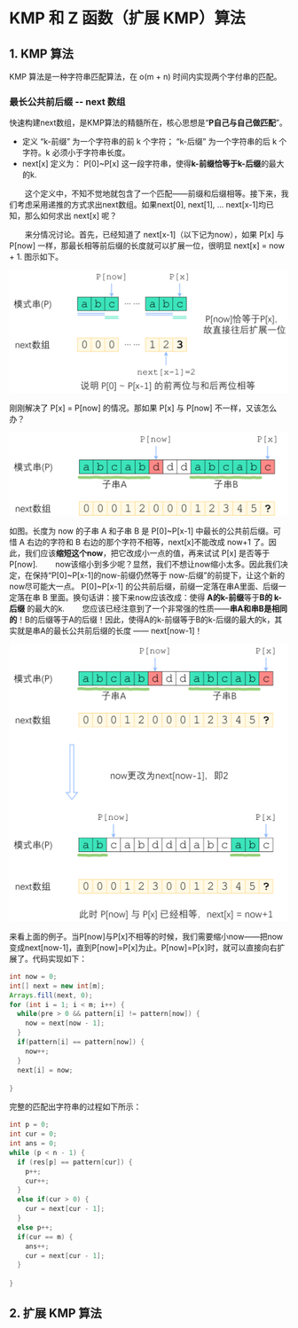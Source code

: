 



# KMP 和 Z 函数（扩展 KMP）算法

## 1. KMP 算法

KMP 算法是一种字符串匹配算法，在 o(m + n) 时间内实现两个字付串的匹配。

### 最长公共前后缀 -- next 数组

快速构建next数组，是KMP算法的精髓所在，核心思想是“**P自己与自己做匹配**”。

- 定义 “k-前缀” 为一个字符串的前 k 个字符； “k-后缀” 为一个字符串的后 k 个字符。k 必须小于字符串长度。 
- next[x] 定义为： P[0]~P[x] 这一段字符串，使得**k-前缀恰等于k-后缀**的最大的k.

　　这个定义中，不知不觉地就包含了一个匹配——前缀和后缀相等。接下来，我们考虑采用递推的方式求出next数组。如果next[0], next[1], ... next[x-1]均已知，那么如何求出 next[x] 呢？

　　来分情况讨论。首先，已经知道了 next[x-1]（以下记为now），如果 P[x] 与 P[now] 一样，那最长相等前后缀的长度就可以扩展一位，很明显 next[x] = now + 1. 图示如下。



<img src="https://raw.githubusercontent.com/charming-c/image-host/master/img/v2-6d6a40331cd9e44bfccd27ac5a764618_1440w.webp" alt="next数组" style="zoom:50%;" />

刚刚解决了 P[x] = P[now] 的情况。那如果 P[x] 与 P[now] 不一样，又该怎么办？

<img src="https://raw.githubusercontent.com/charming-c/image-host/master/img/v2-ce1d46a1e3603b07a13789b6ece6022f_1440w.webp" alt="img" style="zoom:50%;" />

如图。长度为 now 的子串 A 和子串 B 是 P[0]~P[x-1] 中最长的公共前后缀。可惜 A 右边的字符和 B 右边的那个字符不相等，next[x]不能改成 now+1 了。因此，我们应该**缩短这个now**，把它改成小一点的值，再来试试 P[x] 是否等于 P[now].
　　now该缩小到多少呢？显然，我们不想让now缩小太多。因此我们决定，在保持“P[0]~P[x-1]的now-前缀仍然等于 now-后缀”的前提下，让这个新的now尽可能大一点。 P[0]~P[x-1] 的公共前后缀，前缀一定落在串A里面、后缀一定落在串 B 里面。换句话讲：接下来now应该改成：使得 **A的k-前缀**等于**B的 k-后缀** 的最大的k.
　　您应该已经注意到了一个非常强的性质——**串A和串B是相同的**！B的后缀等于A的后缀！因此，使得A的k-前缀等于B的k-后缀的最大的k，其实就是串A的最长公共前后缀的长度 —— next[now-1]！

<img src="https://raw.githubusercontent.com/charming-c/image-host/master/img/v2-c5ff4faaab9c3e13690deb86d8d17d71_1440w.webp" alt="img" style="zoom:50%;" />

来看上面的例子。当P[now]与P[x]不相等的时候，我们需要缩小now——把now变成next[now-1]，直到P[now]=P[x]为止。P[now]=P[x]时，就可以直接向右扩展了。代码实现如下：

```java
int now = 0;
int[] next = new int[m];
Arrays.fill(next, 0);
for (int i = 1; i < m; i++) {
  while(pre > 0 && pattern[i] != pattern[now]) {
    now = next[now - 1];
  }
  if(pattern[i] == pattern[now]) {
    now++;
  }
  next[i] = now;

}
```
完整的匹配出字符串的过程如下所示：

```java
int p = 0;
int cur = 0;
int ans = 0;
while (p < n - 1) {
  if (res[p] == pattern[cur]) {
    p++;
    cur++;
  }
  else if(cur > 0) {
    cur = next[cur - 1];
  }
  else p++;
  if(cur == m) {
    ans++;
    cur = next[cur - 1];
  }

}
```



## 2. 扩展 KMP 算法

